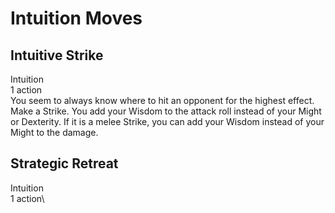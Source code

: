 # Intuition Moves

## Intuitive Strike
Intuition\
1 action\
You seem to always know where to hit an opponent for the highest effect. Make a Strike. You add your Wisdom to the attack roll instead of your Might or Dexterity. If it is a melee Strike, you can add your Wisdom instead of your Might to the damage. 

## Strategic Retreat
Intuition\
1 action\
